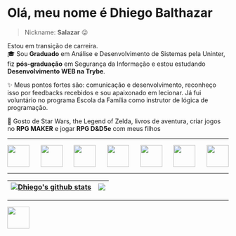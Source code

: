 # Olá, meu nome é Dhiego Balthazar
> Nickname: **Salazar** :stuck_out_tongue_closed_eyes:

Estou em transição de carreira.<br>
🎓 Sou **Graduado** em Análise e Desenvolvimento de Sistemas pela Uninter, fiz **pós-graduação** em Segurança da Informação e estou estudando **Desenvolvimento WEB na Trybe**.

✨ Meus pontos fortes são: comunicação e desenvolvimento, reconheço isso por feedbacks recebidos e sou apaixonado em lecionar. Já fui voluntário no programa Escola da Família como instrutor de lógica de programação.

🎲 Gosto de Star Wars, the Legend of Zelda, livros de aventura, criar jogos no **RPG MAKER** e jogar **RPG D&D5e** com meus filhos

<hr>

<div style="display: flex; justify-content: space-between; width: 100%;">

<img src="https://cdn.jsdelivr.net/gh/devicons/devicon/icons/react/react-original-wordmark.svg" width="50px"/>

<img src="https://cdn.jsdelivr.net/gh/devicons/devicon/icons/html5/html5-plain-wordmark.svg" width="50px"/>

<img src="https://cdn.jsdelivr.net/gh/devicons/devicon/icons/css3/css3-plain-wordmark.svg" width="50px"/>
          
<img src="https://cdn.jsdelivr.net/gh/devicons/devicon/icons/php/php-plain.svg" width="50px"/>

<img src="https://cdn.jsdelivr.net/gh/devicons/devicon/icons/javascript/javascript-plain.svg" width="50px"/>
          
<img src="https://cdn.jsdelivr.net/gh/devicons/devicon/icons/codeigniter/codeigniter-plain-wordmark.svg" width="50px"/>

<img src="https://cdn.jsdelivr.net/gh/devicons/devicon/icons/jest/jest-plain.svg" width="50px"/>

          
</div>

<hr>
                    
| <a href="https://github.com/dhiegobalthazarsousa"><img align="center" src="https://github-readme-stats.vercel.app/api?username=dhiegobalthazarsousa&show_icons=true&include_all_commits=true&theme=buefy&hide_border=true" alt="Dhiego's github stats" /></a> | <a href="https://github.com/dhiegobalthazarsousa"><img align="center" src="https://github-readme-stats.vercel.app/api/top-langs/?username=dhiegobalthazarsousa&layout=compact&theme=buefy&hide_border=true" /></a> |
| ------------- | ------------- |

<hr>

<a href="https://www.linkedin.com/in/dhiego-balthazar/" target="_blank"><img src="https://cdn.jsdelivr.net/gh/devicons/devicon/icons/linkedin/linkedin-original.svg" width="50px" /></a>

